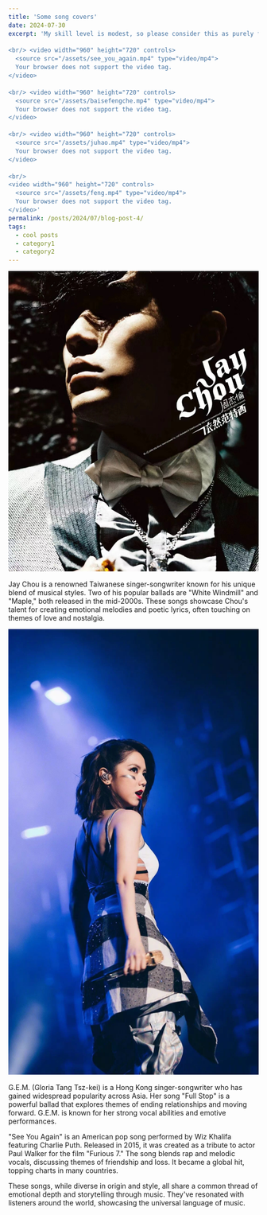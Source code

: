 ```yaml
---
title: 'Some song covers'
date: 2024-07-30
excerpt: 'My skill level is modest, so please consider this as purely for fun and entertainment.

<br/> <video width="960" height="720" controls>
  <source src="/assets/see_you_again.mp4" type="video/mp4">
  Your browser does not support the video tag.
</video>

<br/> <video width="960" height="720" controls>
  <source src="/assets/baisefengche.mp4" type="video/mp4">
  Your browser does not support the video tag.
</video>

<br/> <video width="960" height="720" controls>
  <source src="/assets/juhao.mp4" type="video/mp4">
  Your browser does not support the video tag.
</video>

<br/>
<video width="960" height="720" controls>
  <source src="/assets/feng.mp4" type="video/mp4">
  Your browser does not support the video tag.
</video>'
permalink: /posts/2024/07/blog-post-4/
tags:
  - cool posts
  - category1
  - category2
---
```



<img src='/images/周杰伦.png'>

Jay Chou is a renowned Taiwanese singer-songwriter known for his unique blend of musical styles. Two of his popular ballads are "White Windmill" and "Maple," both released in the mid-2000s. These songs showcase Chou's talent for creating emotional melodies and poetic lyrics, often touching on themes of love and nostalgia.


<img src='/images/邓紫棋.png'>

G.E.M. (Gloria Tang Tsz-kei) is a Hong Kong singer-songwriter who has gained widespread popularity across Asia. Her song "Full Stop" is a powerful ballad that explores themes of ending relationships and moving forward. G.E.M. is known for her strong vocal abilities and emotive performances.

"See You Again" is an American pop song performed by Wiz Khalifa featuring Charlie Puth. Released in 2015, it was created as a tribute to actor Paul Walker for the film "Furious 7." The song blends rap and melodic vocals, discussing themes of friendship and loss. It became a global hit, topping charts in many countries.

These songs, while diverse in origin and style, all share a common thread of emotional depth and storytelling through music. They've resonated with listeners around the world, showcasing the universal language of music.
